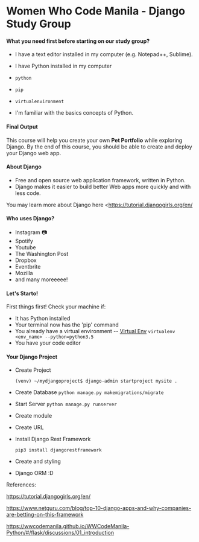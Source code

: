 # Women Who Code Manila - Django Study Group

#### What you need first before starting on our study group?

-  I have a text editor installed in my computer (e.g. Notepad++, Sublime).

-  I have Python installed in my computer 

  - `python`
  - `pip`
  - `virtualenvironment`

-  I'm familiar with the basics concepts of Python.


#### Final Output

This course will help you create your own **Pet Portfolio** while exploring Django. By the end of this course, you should be able to create and deploy your Django web app.



#### About Django

- Free and open source web application framework, written in Python.
- Django makes it easier to build better Web apps more quickly and with less code.

You may learn more about Django here <https://tutorial.djangogirls.org/en/



#### Who uses Django?

- Instagram 📷
- Spotify
- Youtube
- The Washington Post
- Dropbox
- Eventbrite
- Mozilla
- and many moreeeee!



#### Let's Starto!

First things first! Check your machine if:

-  It has Python installed
-  Your terminal now has the 'pip' command
-  You already have a virtual environment -- [Virtual Env](https://wwcodemanila.github.io/WWCodeManila-Python/#/flask/discussions/02_setup?id=goals) `virtualenv <env_name> --python=python3.5`
-  You have your code editor



#### Your Django Project

- Create Project

  `(venv) ~/mydjangoproject$ django-admin startproject mysite .`

- Create Database `python manage.py makemigrations/migrate`

- Start Server `python manage.py runserver`

- Create module

- Create URL

- Install Django Rest Framework

  `pip3 install djangorestframework`

- Create and styling

- Django ORM :D



References:

<https://tutorial.djangogirls.org/en/>

<https://www.netguru.com/blog/top-10-django-apps-and-why-companies-are-betting-on-this-framework>

<https://wwcodemanila.github.io/WWCodeManila-Python/#/flask/discussions/01_introduction>
